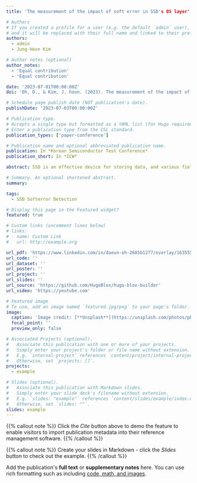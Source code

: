 ```yaml
---
title: 'The measurement of the impact of soft error in SSD's OS layer'

# Authors
# If you created a profile for a user (e.g. the default `admin` user), write the username (folder name) here
# and it will be replaced with their full name and linked to their profile.
authors:
  - admin
  - Jung-Hoon Kim

# Author notes (optional)
author_notes:
  - 'Equal contribution'
  - 'Equal contribution'

date: '2023-07-01T00:00:00Z'
doi: 'Oh, D., & Kim, J. hoon. (2023). The measurement of the impact of soft error in SSD's OS layer. Korean Semiconductor Testing Society Academic Conference Proceedings, 24, 298–302.'

# Schedule page publish date (NOT publication's date).
publishDate: '2023-07-03T00:00:00Z'

# Publication type.
# Accepts a single type but formatted as a YAML list (for Hugo requirements).
# Enter a publication type from the CSL standard.
publication_types: ['paper-conference']

# Publication name and optional abbreviated publication name.
publication: In *Korean Semiconductor Test Conference*
publication_short: In *ICW*

abstract: SSD is an effective device for storing data, and various fields have chosen to use SSD. However, as the hardware components of SSD get more concentrated, SSD becomes more vulnerable to soft errors. A soft error on the SSD can cause malfunctions and SSD performance reductions. Previous studies investigated the impact of soft error on the application level. However, this study investigates the effect of soft error at the OS level. The experiment uses an in-house simulator, Flash OS, and a soft error manager, which is the overall executor of the investigation. While a virtual SSD, which is Flash OS, runs its task, the soft error manager injects a soft error by changing the context information of the task thread of the SSD. After the soft error occurs, the soft error manager traces errors in the OS layer. This process can measure the sensitivity of the OS component by the type of soft error injected task. The result shows that the vulnerability is concentrated on a particular OS component, depending on the task. Surprisingly, 68-71% of errors occurred in the most vulnerable OS component. This fact can hint at finding an effective and reliable method at the OS level to protect software functions from soft errors.

# Summary. An optional shortened abstract.
summary: 

tags:
  - SSD Softerror Detection

# Display this page in the Featured widget?
featured: true

# Custom links (uncomment lines below)
# links:
# - name: Custom Link
#   url: http://example.org

url_pdf: 'https://www.linkedin.com/in/daeun-oh-2685b1277/overlay/1635555937294/single-media-viewer/?profileId=ACoAAEOKrzABAVIVIO792m4F8SsG0b7EGzfCUpQ'
url_code: ''
url_dataset: ''
url_poster: ''
url_project: ''
url_slides: ''
url_source: 'https://github.com/HugoBlox/hugo-blox-builder'
url_video: 'https://youtube.com'

# Featured image
# To use, add an image named `featured.jpg/png` to your page's folder.
image:
  caption: 'Image credit: [**Unsplash**](https://unsplash.com/photos/pLCdAaMFLTE)'
  focal_point: ''
  preview_only: false

# Associated Projects (optional).
#   Associate this publication with one or more of your projects.
#   Simply enter your project's folder or file name without extension.
#   E.g. `internal-project` references `content/project/internal-project/index.md`.
#   Otherwise, set `projects: []`.
projects:
  - example

# Slides (optional).
#   Associate this publication with Markdown slides.
#   Simply enter your slide deck's filename without extension.
#   E.g. `slides: "example"` references `content/slides/example/index.md`.
#   Otherwise, set `slides: ""`.
slides: example
---
```


{{% callout note %}}
Click the _Cite_ button above to demo the feature to enable visitors to import publication metadata into their reference management software.
{{% /callout %}}

{{% callout note %}}
Create your slides in Markdown - click the _Slides_ button to check out the example.
{{% /callout %}}

Add the publication's **full text** or **supplementary notes** here. You can use rich formatting such as including [code, math, and images](https://docs.hugoblox.com/content/writing-markdown-latex/).
